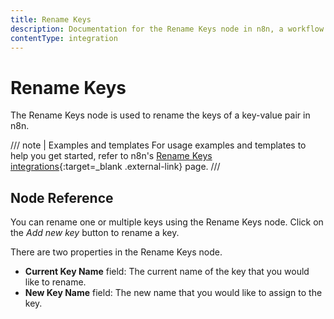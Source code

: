 ```yaml
---
title: Rename Keys
description: Documentation for the Rename Keys node in n8n, a workflow automation platform. Includes guidance on usage, and links to examples.
contentType: integration
---
```


# Rename Keys

The Rename Keys node is used to rename the keys of a key-value pair in n8n.

/// note | Examples and templates
For usage examples and templates to help you get started, refer to n8n's [Rename Keys integrations](https://n8n.io/integrations/rename-keys/){:target=_blank .external-link} page.
///

## Node Reference

You can rename one or multiple keys using the Rename Keys node. Click on the *Add new key* button to rename a key.

There are two properties in the Rename Keys node.

- **Current Key Name** field: The current name of the key that you would like to rename.
- **New Key Name** field: The new name that you would like to assign to the key.


